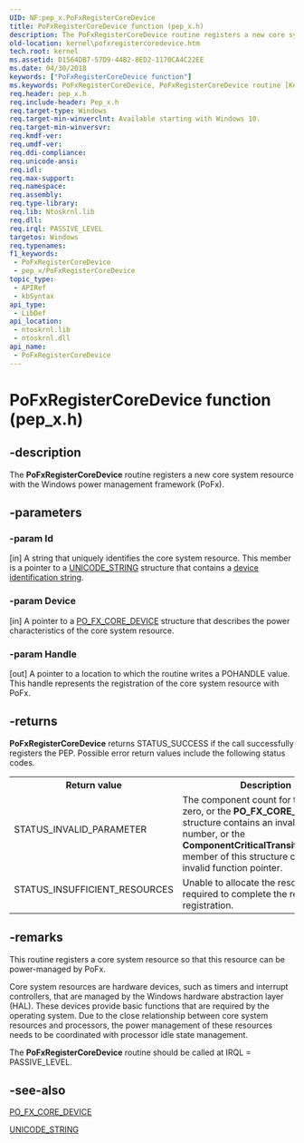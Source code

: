 ```yaml
---
UID: NF:pep_x.PoFxRegisterCoreDevice
title: PoFxRegisterCoreDevice function (pep_x.h)
description: The PoFxRegisterCoreDevice routine registers a new core system resource with the Windows power management framework (PoFx).
old-location: kernel\pofxregistercoredevice.htm
tech.root: kernel
ms.assetid: D1564DB7-57D9-44B2-8ED2-1170CA4C22EE
ms.date: 04/30/2018
keywords: ["PoFxRegisterCoreDevice function"]
ms.keywords: PoFxRegisterCoreDevice, PoFxRegisterCoreDevice routine [Kernel-Mode Driver Architecture], kernel.pofxregistercoredevice, pepfx/PoFxRegisterCoreDevice
req.header: pep_x.h
req.include-header: Pep_x.h
req.target-type: Windows
req.target-min-winverclnt: Available starting with Windows 10.
req.target-min-winversvr: 
req.kmdf-ver: 
req.umdf-ver: 
req.ddi-compliance: 
req.unicode-ansi: 
req.idl: 
req.max-support: 
req.namespace: 
req.assembly: 
req.type-library: 
req.lib: Ntoskrnl.lib
req.dll: 
req.irql: PASSIVE_LEVEL
targetos: Windows
req.typenames: 
f1_keywords:
 - PoFxRegisterCoreDevice
 - pep_x/PoFxRegisterCoreDevice
topic_type:
 - APIRef
 - kbSyntax
api_type:
 - LibDef
api_location:
 - ntoskrnl.lib
 - ntoskrnl.dll
api_name:
 - PoFxRegisterCoreDevice
---
```


# PoFxRegisterCoreDevice function (pep_x.h)


## -description

The <b>PoFxRegisterCoreDevice</b> routine registers a new core system resource with the Windows power management framework (PoFx).

## -parameters

### -param Id 

[in]
A string that uniquely identifies the core system resource. This member is a pointer to a <a href="/windows/win32/api/ntdef/ns-ntdef-_unicode_string">UNICODE_STRING</a> structure that contains a <a href="/windows-hardware/drivers/install/device-identification-strings">device identification string</a>.

### -param Device 

[in]
A pointer to a <a href="/windows-hardware/drivers/ddi/pepfx/ns-pepfx-_po_fx_core_device">PO_FX_CORE_DEVICE</a> structure that describes the power characteristics of the core system resource.

### -param Handle 

[out]
A pointer to a location to which the routine writes a POHANDLE value. This handle represents the registration of the core system resource with PoFx.

## -returns

<b>PoFxRegisterCoreDevice</b> returns STATUS_SUCCESS if the call successfully registers the PEP. Possible error return values include the following status codes.

<table>
<tr>
<th>Return value</th>
<th>Description</th>
</tr>
<tr>
<td width="40%">
<dl>
<dt>STATUS_INVALID_PARAMETER</dt>
</dl>
</td>
<td width="60%">
The component count for this device is zero, or the <b>PO_FX_CORE_DEVICE</b> structure contains an invalid version number, or the <b>ComponentCriticalTransitionCallback</b> member of this structure contains an invalid function pointer.

</td>
</tr>
<tr>
<td width="40%">
<dl>
<dt>STATUS_INSUFFICIENT_RESOURCES</dt>
</dl>
</td>
<td width="60%">
Unable to allocate the resources required to complete the requested registration.

</td>
</tr>
</table>

## -remarks

This routine registers a core system resource so that this resource can be power-managed by PoFx.

Core system resources are hardware devices, such as timers and interrupt controllers, that are managed by the Windows hardware abstraction layer (HAL). These devices provide basic functions that are required by the operating system. Due to the close relationship between core system resources and processors, the power management of these resources needs to be coordinated with processor idle state management.

The <b>PoFxRegisterCoreDevice</b> routine should be called at IRQL = PASSIVE_LEVEL.

## -see-also

<a href="/windows-hardware/drivers/ddi/pepfx/ns-pepfx-_po_fx_core_device">PO_FX_CORE_DEVICE</a>



<a href="/windows/win32/api/ntdef/ns-ntdef-_unicode_string">UNICODE_STRING</a>